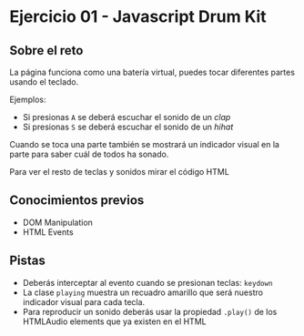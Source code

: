 # Ejercicio 01 - Javascript Drum Kit

## Sobre el reto

La página funciona como una batería virtual, puedes tocar diferentes partes usando el teclado.

Ejemplos:

- Si presionas `A` se deberá escuchar el sonido de un _clap_
- Si presionas `S` se deberá escuchar el sonido de un _hihat_

Cuando se toca una parte también se mostrará un indicador visual en la parte para saber cuál de todos ha sonado.

Para ver el resto de teclas y sonidos mirar el código HTML

## Conocimientos previos

- DOM Manipulation
- HTML Events

## Pistas

- Deberás interceptar al evento cuando se presionan teclas: `keydown`
- La clase `playing` muestra un recuadro amarillo que será nuestro indicador visual para cada tecla.
- Para reproducir un sonido deberás usar la propiedad `.play()` de los HTMLAudio elements que ya existen en el HTML
